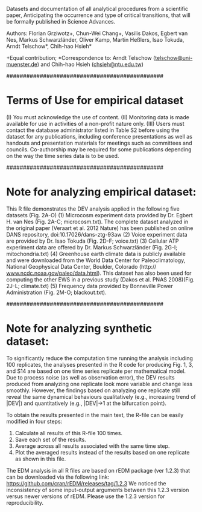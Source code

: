 Datasets and documentation of all analytical procedures from a scientific paper, Anticipating the occurrence and type of critical transitions, that will be formally published in Science Advances.

Authors: Florian Grziwotz+, Chun-Wei Chang+, Vasilis Dakos, Egbert van Nes, Markus Schwarzländer, Oliver Kamp, Martin Heßlers, Isao Tokuda, Arndt Telschow*, Chih-hao Hsieh*

+Equal contribution; *Correspondence to: Arndt Telschow (telschow@uni-muenster.de) and Chih-hao Hsieh (chsieh@ntu.edu.tw)

###############################################
# Terms of Use for empirical dataset
 
 (I)   You must acknowledge the use of content.
 (II)  Monitoring data is made available for use in activities of a non-profit nature only.
 (III) Users must contact the database administrator listed in Table S2 before using the dataset for any publications, 
      including conference presentations as well as handouts and presentation materials for meetings such as committees and councils. 
      Co-authorship may be required for some publications depending on the way the time series data is to be used.

###############################################
# Note for analyzing empirical dataset:

   This R file demonstrates the DEV analysis applied in the following five datasets (Fig. 2A-O)
   (1) Microcosm experiment data provided by Dr. Egbert H. van Nes (Fig. 2A-C; microcosm.txt). 
       The complete dataset analyzed in the original paper (Veraart et al. 2012 Nature) has been published on online DANS repository, doi:10.17026/dans-ztg-93aw 
   (2) Voice experiment data are provided by Dr. Isao Tokuda (Fig. 2D-F; voice.txt) 
   (3) Cellular ATP experiment data are offered by Dr. Markus Schwarzländer (Fig. 2G-I; mitochondria.txt)
   (4) Greenhouse earth climate data is publicly available and were downloaded from the World Data Center for Paleoclimatology, National Geophysical Data Center, Boulder, Colorado (http:// www.ncdc.noaa.gov/paleo/data.html). This dataset has also been used for computing the other EWS in a previous study (Dakos et al. PNAS 2008)(Fig. 2J-L; climate.txt)
   (5) Frequency data provided by Bonneville Power Administration (Fig. 2M-O; blackout.txt).
   

###############################################
# Note for analyzing synthetic dataset:
To significantly reduce the computation time running the analysis including 100 replicates, the analyses presented in the R code for producing Fig. 1, 3, and S14 are based on one time series replicate per mathematical model. Due to process noise (as well as observation error), the DEV results produced from analyzing one replicate look more variable and change less smoothly. However, the findings based on analyzing one replicate still reveal the same dynamical behaviours qualitatively (e.g., increasing trend of |DEV|) and quantitatively (e.g., |DEV|->1 at the bifurcation point).

To obtain the results presented in the main text, the R-file can be easily modified in four steps:
1. Calculate all results of this R-file 100 times.
2. Save each set of the results.
3. Average across all results associated with the same time step.
4. Plot the averaged results instead of the results based on one replicate as shown in this file.

The EDM analysis in all R files are based on rEDM package (ver 1.2.3) that can be downloaded via the following link: https://github.com/cran/rEDM/releases/tag/1.2.3
We noticed the inconsistency of some input-output arguments between this 1.2.3 version versus newer versions of rEDM. Please use the 1.2.3 version for reproducibility.
